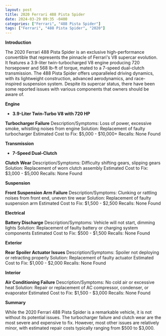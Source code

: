 ```yaml
---
layout: post
title: 2020 Ferrari 488 Pista Spider
date: 2024-03-29 09:35 -0400
categories: ["Ferrari", "488 Pista Spider"]
tags: ["Ferrari", "488 Pista Spider", "2020"]
---
```

**Introduction**

The 2020 Ferrari 488 Pista Spider is an exclusive high-performance convertible that represents the pinnacle of Ferrari's V8 supercar evolution. It features a 3.9-liter twin-turbocharged V8 engine producing 720 horsepower and 568 lb-ft of torque, mated to a 7-speed dual-clutch transmission. The 488 Pista Spider offers unparalleled driving dynamics, with its lightweight construction, advanced aerodynamics, and race-inspired suspension system. Despite its supercar status, there have been some reported issues with various components that owners should be aware of.

**Engine**

* **3.9-Liter Twin-Turbo V8 with 720 HP**

**Turbocharger Failure**
Description/Symptoms: Loss of power, excessive smoke, whistling noises from engine
Solution: Replacement of faulty turbocharger
Estimated Cost to Fix: $5,000 - $10,000+
Recalls: None Found

**Transmission**

* **7-Speed Dual-Clutch**

**Clutch Wear**
Description/Symptoms: Difficulty shifting gears, slipping gears
Solution: Replacement of worn clutch assembly
Estimated Cost to Fix: $3,000 - $5,000
Recalls: None Found

**Suspension**

**Front Suspension Arm Failure**
Description/Symptoms: Clunking or rattling noises from front end, uneven tire wear
Solution: Replacement of faulty suspension arm
Estimated Cost to Fix: $1,500 - $2,500
Recalls: None Found

**Electrical**

**Battery Discharge**
Description/Symptoms: Vehicle will not start, dimming lights
Solution: Replacement of faulty battery or charging system components
Estimated Cost to Fix: $500 - $1,500
Recalls: None Found

**Exterior**

**Rear Spoiler Actuator Issues**
Description/Symptoms: Spoiler not deploying or retracting properly
Solution: Replacement of faulty actuator
Estimated Cost to Fix: $1,000 - $2,000
Recalls: None Found

**Interior**

**Air Conditioning Failure**
Description/Symptoms: No cold air or excessive heat
Solution: Repair or replacement of AC compressor, condenser, or evaporator
Estimated Cost to Fix: $1,500 - $3,000
Recalls: None Found

**Summary**

While the 2020 Ferrari 488 Pista Spider is a remarkable vehicle, it is not without its potential issues. The turbocharger failure and clutch wear are the most severe and expensive to fix. However, most other issues are relatively minor, with estimated repair costs typically ranging from $500 to $3,000.
